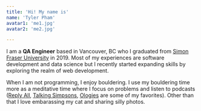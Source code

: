 ```yaml
---
title: 'Hi! My name is'
name: 'Tyler Pham'
avatar1: 'me1.jpg'
avatar2: 'me2.jpg'

---
```


I am a **QA Engineer** based in Vancouver, BC who  I  graduated from [Simon Fraser University](https://www.sfu.ca/) in 2019. Most of my experiences are software development and data science but I recently started expanding skills by exploring the realm of web development.

When I am not programming, I enjoy bouldering. I use my bouldering time more as a meditative time where I focus on problems and listen to podcasts ([Reply All](https://gimletmedia.com/shows/reply-all), [Talking Simpsons](https://talkingsimpsons.libsyn.com/), [Ologies](https://www.alieward.com/ologies) are some of my favorites). Other than that I love embarassing my cat and sharing silly photos.


